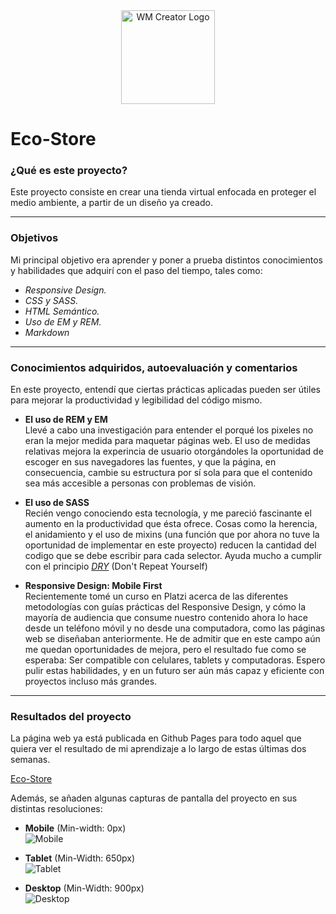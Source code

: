 <div style="text-align: center;">
    <img src="https://lh3.googleusercontent.com/drive-viewer/AITFw-wkzLdjcFivsP1M-ft6Ms213T7m1qrfnNJPNSTrOyxN9bFj0pxaL4Ysnu5ztFXlyX9CUCVLStuziU_Ocx9f9_hp__ec=w1280-h625" alt="WM Creator Logo" style="width: 150px;">
</div>

# **Eco-Store**

### **¿Qué es este proyecto?**

Este proyecto consiste en crear una tienda virtual enfocada en proteger el medio ambiente, a partir de un diseño ya creado.

---

### **Objetivos**

Mi principal objetivo era aprender y poner a prueba distintos conocimientos y habilidades que adquirí con el paso del tiempo, tales como: <br>
* *Responsive Design.*
* *CSS y SASS.*
* *HTML Semántico.*
* *Uso de EM y REM.*
* *Markdown*

---

### **Conocimientos adquiridos, autoevaluación y comentarios**

En este proyecto, entendí que ciertas prácticas aplicadas pueden ser útiles para mejorar la productividad y legibilidad del código mismo.

* **El uso de REM y EM** <br>
  Llevé a cabo una investigación para entender el porqué los pixeles no eran la mejor medida para maquetar páginas web. El uso de medidas relativas mejora la experincia de usuario otorgándoles la oportunidad de escoger en sus navegadores las fuentes, y que la página, en consecuencia, cambie su estructura por sí sola para que el contenido sea más accesible a personas con problemas de visión.

* **El uso de SASS** <br>
  Recién vengo conociendo esta tecnología, y me pareció fascinante el aumento en la productividad que ésta ofrece. Cosas como la herencia, el anidamiento y el uso de mixins (una función que por ahora no tuve la oportunidad de implementar en este proyecto) reducen la cantidad del codigo que se debe escribir para cada selector. Ayuda mucho a cumplir con el principio [*DRY*](https://codeyourapps.com/el-principio-dry-no-te-repitas/) (Don't Repeat Yourself)

* **Responsive Design: Mobile First** <br>
  Recientemente tomé un curso en Platzi acerca de las diferentes metodologías con guías prácticas del Responsive Design, y cómo la mayoría de audiencia que consume nuestro contenido ahora lo hace desde un teléfono móvil y no desde una computadora, como las páginas web se diseñaban anteriormente. He de admitir que en este campo aún me quedan oportunidades de mejora, pero el resultado fue como se esperaba: Ser compatible con celulares, tablets y computadoras. Espero  pulir estas habilidades, y en un futuro ser aún más capaz y eficiente con proyectos incluso más grandes.

---

### **Resultados del proyecto**

La página web ya está publicada en Github Pages para todo aquel que quiera ver el resultado de mi aprendizaje a lo largo de estas últimas dos semanas.

[Eco-Store](https://wmcreator.github.io/Eco-Store)

Además, se añaden algunas capturas de pantalla del proyecto en sus distintas resoluciones:

* **Mobile** (Min-width: 0px) <br>
  ![Mobile](https://i.ibb.co/9GTRNPf/Main.png)

* **Tablet** (Min-Width: 650px) <br>
  ![Tablet](https://i.ibb.co/HtqnGXN/Tablet.png)

* **Desktop** (Min-Width: 900px) <br>
  ![Desktop](https://i.ibb.co/3yngkP9/Desktop.png)